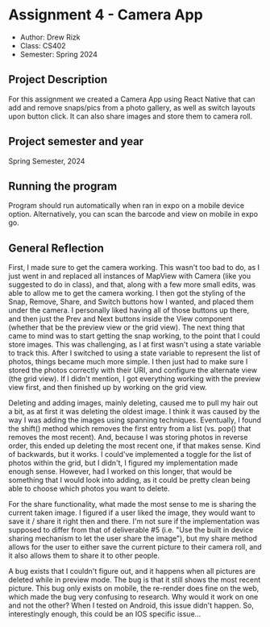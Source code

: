 
# Assignment 4 - Camera App

* Author: Drew Rizk
* Class: CS402
* Semester: Spring 2024


## Project Description

For this assignment we created a Camera App using React Native that can add and remove snaps/pics from a photo gallery, as well as switch layouts upon button click. It can also share images and store them to camera roll. 

## Project semester and year

Spring Semester, 2024

## Running the program
Program should run automatically when ran in expo on a mobile device option. Alternatively, you can scan the barcode and view on mobile in expo go.

## General Reflection 

First, I made sure to get the camera working. This wasn't too bad to do, as I just went in and replaced all instances of MapView with Camera (like you suggested to do in class),
and that, along with a few more small edits, was able to allow me to get the camera working. I then got the styling of the Snap, Remove, Share, and Switch buttons how I wanted, and placed them under the camera. I personally liked having all of those buttons up there, and then just the Prev and Next buttons inside the View component (whether that be the preview view or the grid view). The next thing that came to mind was to start getting the snap working, to the point that I could store images. This was challenging, as I at first wasn't using a state variable to track this. After I switched to using a state variable to represent the list of photos, things became much more simple. I then just had to make sure I stored the photos correctly with their URI, and configure the alternate view (the grid view). If I didn't mention, I got everything working
with the preview view first, and then finished up by working on the grid view.

Deleting and adding images, mainly deleting, caused me to pull my hair out a bit, as at first it was deleting the oldest image. I think it was caused by the way I was adding the images using spanning techniques. Eventually, 
I found the shift() method which removes the first entry from a list (vs. pop() that removes the most recent). And, because I was storing photos in reverse order, this ended up deleting the most recent one, if that makes sense. Kind of backwards, but it works. I could've implemented a toggle for the list of photos within the grid, but I didn't, I figured my implementation made enough sense. However, had I worked on this longer, that would be something that I would look into adding, as it could be pretty clean being able to choose which photos you want to delete.

For the share functionality, what made the most sense to me is sharing the current taken image. I figured if a user liked the image, they would want to save it / share it right then and there. I'm not sure if the implementation was
supposed to differ from that of deliverable #5 (i.e. "Use the built in device sharing mechanism to let the user share the image"), but my share method allows for the user to either save the current picture to their camera roll, and it also allows them to share it to other people.

A bug exists that I couldn't figure out, and it happens when all pictures are deleted while in preview mode. The bug is that it still shows the most recent picture. This bug only exists on mobile, the re-render does fine 
on the web, which made the bug very confusing to research. Why would it work on one and not the other? When I tested on Android, this issue didn't happen. So, interestingly enough, this could be an IOS specific issue...
 







